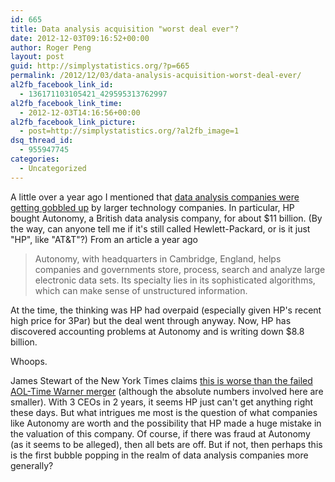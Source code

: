 ```yaml
---
id: 665
title: Data analysis acquisition "worst deal ever"?
date: 2012-12-03T09:16:52+00:00
author: Roger Peng
layout: post
guid: http://simplystatistics.org/?p=665
permalink: /2012/12/03/data-analysis-acquisition-worst-deal-ever/
al2fb_facebook_link_id:
  - 136171103105421_429595313762997
al2fb_facebook_link_time:
  - 2012-12-03T14:16:56+00:00
al2fb_facebook_link_picture:
  - post=http://simplystatistics.org/?al2fb_image=1
dsq_thread_id:
  - 955947745
categories:
  - Uncategorized
---
```

A little over a year ago I mentioned that [data analysis companies were getting gobbled up](http://simplystatistics.org/2011/09/08/data-analysis-companies-getting-gobbled-up/) by larger technology companies. In particular, HP bought Autonomy, a British data analysis company, for about $11 billion. (By the way, can anyone tell me if it's still called Hewlett-Packard, or is it just "HP", like "AT&T"?) From an article a year ago

> Autonomy, with headquarters in Cambridge, England, helps companies and governments store, process, search and analyze large electronic data sets. Its specialty lies in its sophisticated algorithms, which can make sense of unstructured information.

At the time, the thinking was HP had overpaid (especially given HP's recent high price for 3Par) but the deal went through anyway. Now, HP has discovered accounting problems at Autonomy and is writing down $8.8 billion.

Whoops.

James Stewart of the New York Times claims [this is worse than the failed AOL-Time Warner merger](http://www.nytimes.com/2012/12/01/business/hps-autonomy-blunder-might-be-one-for-the-record-books.html?pagewanted=all) (although the absolute numbers involved here are smaller). With 3 CEOs in 2 years, it seems HP just can't get anything right these days. But what intrigues me most is the question of what companies like Autonomy are worth and the possibility that HP made a huge mistake in the valuation of this company. Of course, if there was fraud at Autonomy (as it seems to be alleged), then all bets are off. But if not, then perhaps this is the first bubble popping in the realm of data analysis companies more generally?